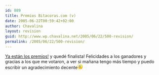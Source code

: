 ```yaml
---
id: 889
title: Premios Bitacoras.com (v)
date: 2005-06-22T00:59:42+02:00
author: Chavalina
layout: revision
guid: http://www.wp.chavalina.net/2005/06/22/500-revision/
permalink: /2005/06/22/500-revision/
---
```

<a href="http://www.bitacoras.com/premios/" target="_blank">Ya est&aacute;n los premios!</a> y qued&eacute; finalista! Felicidades a los ganadores y gracias a los que me votaron, a ver si ma&ntilde;ana tengo m&aacute;s tiempo y puedo escribir un agradecimiento decente![emo](/imagenes/emoticonos/sonrisa.gif)